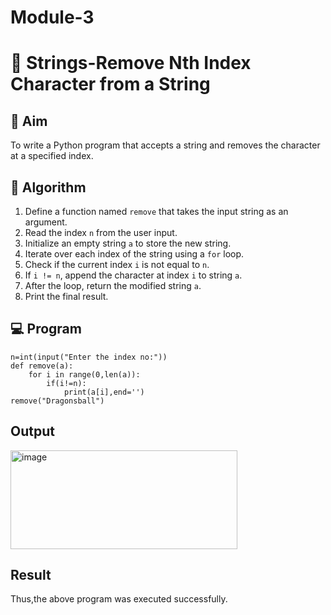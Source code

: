 # Module-3
# 🧹 Strings-Remove Nth Index Character from a String

## 🎯 Aim
To write a Python program that accepts a string and removes the character at a specified index.

## 🧠 Algorithm
1. Define a function named `remove` that takes the input string as an argument.
2. Read the index `n` from the user input.
3. Initialize an empty string `a` to store the new string.
4. Iterate over each index of the string using a `for` loop.
5. Check if the current index `i` is not equal to `n`.
6. If `i != n`, append the character at index `i` to string `a`.
7. After the loop, return the modified string `a`.
8. Print the final result.

## 💻 Program
```
n=int(input("Enter the index no:"))
def remove(a):
    for i in range(0,len(a)):
        if(i!=n):
            print(a[i],end='')
remove("Dragonsball")
```

## Output
<img width="363" height="158" alt="image" src="https://github.com/user-attachments/assets/39603137-7dd3-4d2f-aa5e-74eb1cc36454" />


## Result
Thus,the above program was executed successfully.
